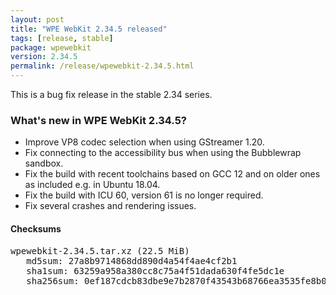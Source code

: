 ```yaml
---
layout: post
title: "WPE WebKit 2.34.5 released"
tags: [release, stable]
package: wpewebkit
version: 2.34.5
permalink: /release/wpewebkit-2.34.5.html
---
```


This is a bug fix release in the stable 2.34 series.

### What's new in WPE WebKit 2.34.5?

- Improve VP8 codec selection when using GStreamer 1.20.
- Fix connecting to the accessibility bus when using the Bubblewrap sandbox.
- Fix the build with recent toolchains based on GCC 12 and on older ones as included e.g. in Ubuntu 18.04.
- Fix the build with ICU 60, version 61 is no longer required.
- Fix several crashes and rendering issues.

#### Checksums

<pre>
wpewebkit-2.34.5.tar.xz (22.5 MiB)
   md5sum: 27a8b9714868dd890d4a54f4ae4cf2b1
   sha1sum: 63259a958a380cc8c75a4f51dada630f4fe5dc1e
   sha256sum: 0ef187cdcb83dbe9e7b2870f43543b68766ea3535fe8b056866e8e1d3ef02bc1
</pre>
